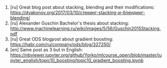 1. [ru] Great blog post about stacking, blending and their modifications: https://dyakonov.org/2017/03/10/cтекинг-stacking-и-блендинг-blending/
2. [ru] Alexander Guschin Bachelor's thesis about stacking: http://www.machinelearning.ru/wiki/images/5/56/Guschin2015Stacking.pdf
3. [ru] Great ODS blogpost about gradient boosting: https://habr.com/ru/company/ods/blog/327250/
4. [en] Same post as 3 but in English: https://nbviewer.jupyter.org/github/Yorko/mlcourse_open/blob/master/jupyter_english/topic10_boosting/topic10_gradient_boosting.ipynb
 